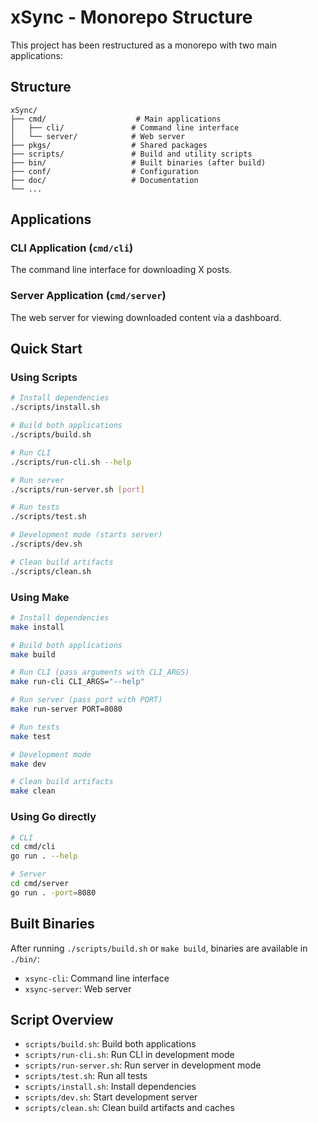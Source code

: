# xSync - Monorepo Structure

This project has been restructured as a monorepo with two main applications:

## Structure

```
xSync/
├── cmd/                    # Main applications
│   ├── cli/               # Command line interface
│   └── server/            # Web server
├── pkgs/                  # Shared packages
├── scripts/               # Build and utility scripts
├── bin/                   # Built binaries (after build)
├── conf/                  # Configuration
├── doc/                   # Documentation
└── ...
```

## Applications

### CLI Application (`cmd/cli`)
The command line interface for downloading X posts.

### Server Application (`cmd/server`)
The web server for viewing downloaded content via a dashboard.

## Quick Start

### Using Scripts

```bash
# Install dependencies
./scripts/install.sh

# Build both applications
./scripts/build.sh

# Run CLI
./scripts/run-cli.sh --help

# Run server
./scripts/run-server.sh [port]

# Run tests
./scripts/test.sh

# Development mode (starts server)
./scripts/dev.sh

# Clean build artifacts
./scripts/clean.sh
```

### Using Make

```bash
# Install dependencies
make install

# Build both applications
make build

# Run CLI (pass arguments with CLI_ARGS)
make run-cli CLI_ARGS="--help"

# Run server (pass port with PORT)
make run-server PORT=8080

# Run tests
make test

# Development mode
make dev

# Clean build artifacts
make clean
```

### Using Go directly

```bash
# CLI
cd cmd/cli
go run . --help

# Server
cd cmd/server
go run . -port=8080
```

## Built Binaries

After running `./scripts/build.sh` or `make build`, binaries are available in `./bin/`:

- `xsync-cli`: Command line interface
- `xsync-server`: Web server

## Script Overview

- `scripts/build.sh`: Build both applications
- `scripts/run-cli.sh`: Run CLI in development mode
- `scripts/run-server.sh`: Run server in development mode
- `scripts/test.sh`: Run all tests
- `scripts/install.sh`: Install dependencies
- `scripts/dev.sh`: Start development server
- `scripts/clean.sh`: Clean build artifacts and caches
